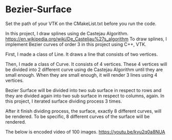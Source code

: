 # Bezier-Surface

Set the path of your VTK on the CMakeList.txt before you run the code.

In this project, I draw splines using de Castejau Algorithm. https://en.wikipedia.org/wiki/De_Casteljau%27s_algorithm
To draw splines, I implement Bezier curves of order 3 in this project using C++, VTK.

First, I made a class of Line. It draws a line that consists of two vertices.

Then, I made a class of Curve. It consists of 4 vertices. These 4 vertices will be divided into 2 different curve using de Castejau Algorithm  until they are small enough. When they are small enough, it will render 3 lines using 4 vertices.

Bezier Surface will be divided into two sub surface in respect to rows and they are divided again into two sub surface in respect to columns, again. In this project, I iterated surface dividing process 3 times.

After it finish dividing process, the surface, exactly 8 different curves, will be rendered. To be specific, 8 different curves of the surface will be rendered.

The below is encoded video of 100 images.
https://youtu.be/kyu2q0a8NUA
